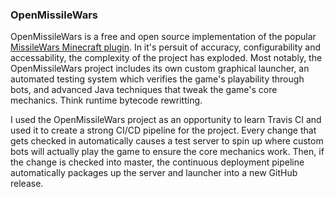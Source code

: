 ### OpenMissileWars

OpenMissileWars is a free and open source implementation of the popular [MissileWars Minecraft plugin](https://www.youtube.com/watch?v=wMCrEs1yW9w).
In it's persuit of accuracy, configurability and accessability, the complexity of the project has exploded.
Most notably, the OpenMissileWars project includes its own custom graphical launcher, an automated testing system which verifies the game's playability through bots, and advanced Java techniques that tweak the game's core mechanics. Think runtime bytecode rewritting.

I used the OpenMissileWars project as an opportunity to learn Travis CI and used it to create a strong CI/CD pipeline for the project.
Every change that gets checked in automatically causes a test server to spin up where custom bots will actually play the game to ensure the core mechanics work.
Then, if the change is checked into master, the continuous deployment pipeline automatically packages up the server and launcher into a new GitHub release.